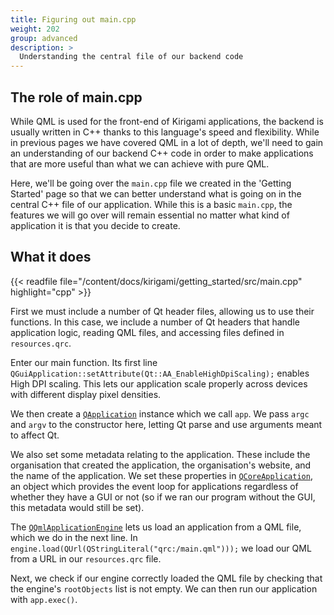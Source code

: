 ```yaml
---
title: Figuring out main.cpp
weight: 202
group: advanced
description: >
  Understanding the central file of our backend code
---
```


## The role of main.cpp

While QML is used for the front-end of Kirigami applications, the backend is usually written in C++ thanks to this language's speed and flexibility. While in previous pages we have covered QML in a lot of depth, we'll need to gain an understanding of our backend C++ code in order to make applications that are more useful than what we can achieve with pure QML.

Here, we'll be going over the `main.cpp` file we created in the 'Getting Started' page so that we can better understand what is going on in the central C++ file of our application. While this is a basic `main.cpp`, the features we will go over will remain essential no matter what kind of application it is that you decide to create.

## What it does

{{< readfile file="/content/docs/kirigami/getting_started/src/main.cpp" highlight="cpp" >}}

First we must include a number of Qt header files, allowing us to use their functions. In this case, we include a number of Qt headers that handle application logic, reading QML files, and accessing files defined in `resources.qrc`.

Enter our main function. Its first line `QGuiApplication::setAttribute(Qt::AA_EnableHighDpiScaling);` enables High DPI scaling. This lets our application scale properly across devices with different display pixel densities. 

We then create a [`QApplication`](https://doc.qt.io/qt-5/qapplication.html#QApplication) instance which we call `app`. We pass `argc` and `argv` to the constructor here, letting Qt parse and use arguments meant to affect Qt.

We also set some metadata relating to the application. These include the organisation that created the application, the organisation's website, and the name of the application. We set these properties in [`QCoreApplication`](https://doc.qt.io/qt-5/qcoreapplication.html), an object which provides the event loop for applications regardless of whether they have a GUI or not (so if we ran our program without the GUI, this metadata would still be set).

The [`QQmlApplicationEngine`](https://doc.qt.io/qt-5/qqmlapplicationengine.html) lets us load an application from a QML file, which we do in the next line. In `engine.load(QUrl(QStringLiteral("qrc:/main.qml")));` we load our QML from a URL in our `resources.qrc` file.

Next, we check if our engine correctly loaded the QML file by checking that the engine's `rootObjects` list is not empty. We can then run our application with `app.exec()`.
